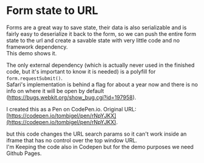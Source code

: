 # Form state to URL

Forms are a great way to save state, their data is also serializable and is fairly easy to deserialize it back to the form, so we can push the entire form state to the url and create a savable state with very little code and no framework dependency.  
This demo shows it.  

The only external dependency (which is actually never used in the finished code, but it's important to know it is needed) is a polyfill for `form.requestSubmit()`.  
Safari's implementation is behind a flag for about a year now and there is no info on where it will be open by default (https://bugs.webkit.org/show_bug.cgi?id=197958).

I created this as a Pen on CodePen.io. Original URL: [https://codepen.io/tombigel/pen/rNpYJKX](https://codepen.io/tombigel/pen/rNpYJKX).

but this code changes the URL search params so it can't work inside an iframe that has no control over the top window URL.  
I'm Keeping the code also in Codepen but for the demo purposes we need Github Pages.
